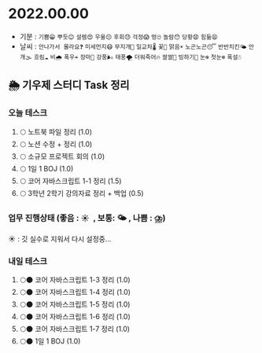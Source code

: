 # 2022.00.00

- 기분 : `기쁨😁` `뿌듯😊` `설렘😍` `우울😔` `후회😓` `걱정😱` `멍🙄` `놀람😯` `당황😧` `힘듦😫`
- 날씨 : `안나가서 몰라요❓` `미세먼지😷` `무지개🌈` `일교차🌡️` `꽃🌸` `맑음☀️` `노곤노곤😴` `반반치킨🌤️` `안개🌫️` `흐림☁️` `비🌧️` `폭우☔` `장마🌊` `강풍🌬️` `태풍🌪️` `더워죽어🔥` `쌀쌀🥶` `빙하기🧊` `눈❄️` `첫눈❄️` `폭설☃️`

## 🌦️ 기우제 스터디 Task 정리

### 오늘 테스크

1. 🌕 노트북 파일 정리 (1.0)
2. 🌕 노션 수정 + 정리 (1.0)
3. 🌕 소규모 프로젝트 회의 (1.0)
4. 🌕 1일 1 BOJ (1.0)
5. 🌕 코어 자바스크립트 1-1 정리 (1.5)
6. 🌕 3학년 2학기 강의자료 정리 + 백업 (0.5)

### 업무 진행상태 (좋음 : ☀  , 보통: 🌤 , 나쁨 : ⛈)

☀ : 깃 실수로 지워서 다시 설정중...

### 내일 테스크

1. 🌕🌑 코어 자바스크립트 1-3 정리 (1.0)
2. 🌕🌑 코어 자바스크립트 1-4 정리 (1.0)
3. 🌕🌑 코어 자바스크립트 1-5 정리 (1.0)
4. 🌕🌑 코어 자바스크립트 1-6 정리 (1.0)
5. 🌕🌑 코어 자바스크립트 1-7 정리 (1.0)
6. 🌕🌑 1일 1 BOJ (1.0)
